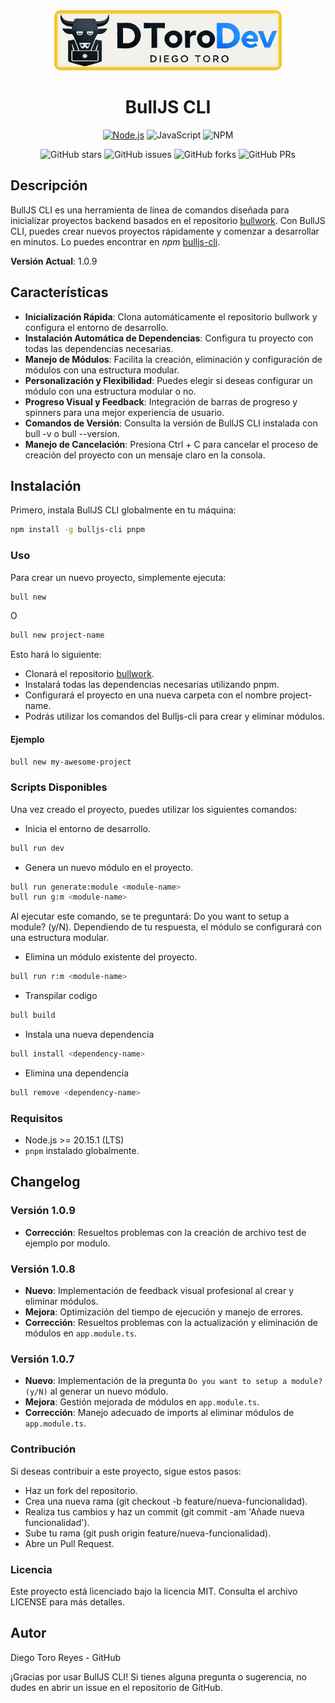 <div align="center">
  <a href="https://dtoro-dev-portfolio.netlify.app/">
    <img src="https://raw.githubusercontent.com/dtoro-dev/minimalist-portfolio/master/src/assets/logo-2.2.webp" height="90px" width="auto" style="background-color: #f2f1eb; border-radius: 10px; border: 3px solid #e8c538" />
  </a> 


  # BullJS CLI

  [![Node.js](https://img.shields.io/badge/Node.js-%2343853D.svg?style=for-the-badge&logo=node.js&logoColor=white)](https://nodejs.org/)
  ![JavaScript](https://img.shields.io/badge/javascript-%23323330.svg?style=for-the-badge&logo=javascript&logoColor=%23F7DF1E)
  ![NPM](https://img.shields.io/badge/NPM-%23CB3837.svg?style=for-the-badge&logo=npm&logoColor=white)

  ![GitHub stars](https://img.shields.io/github/stars/dtoro-dev/bulljs-cli)
  ![GitHub issues](https://img.shields.io/github/issues/dtoro-dev/bulljs-cli)
  ![GitHub forks](https://img.shields.io/github/forks/dtoro-dev/bulljs-cli)
  ![GitHub PRs](https://img.shields.io/github/issues-pr/dtoro-dev/bulljs-cli)
</div>

## Descripción

BullJS CLI es una herramienta de línea de comandos diseñada para inicializar proyectos backend basados en el repositorio [bullwork](https://github.com/dtoro-dev/bullwork). Con BullJS CLI, puedes crear nuevos proyectos rápidamente y comenzar a desarrollar en minutos. Lo puedes encontrar en *npm* [bulljs-cli](https://www.npmjs.com/package/bulljs-cli).

**Versión Actual**: 1.0.9

## Características

- **Inicialización Rápida**: Clona automáticamente el repositorio bullwork y configura el entorno de desarrollo.
- **Instalación Automática de Dependencias**: Configura tu proyecto con todas las dependencias necesarias.
- **Manejo de Módulos**: Facilita la creación, eliminación y configuración de módulos con una estructura modular.
- **Personalización y Flexibilidad**: Puedes elegir si deseas configurar un módulo con una estructura modular o no.
- **Progreso Visual y Feedback**: Integración de barras de progreso y spinners para una mejor experiencia de usuario.
- **Comandos de Versión**: Consulta la versión de BullJS CLI instalada con bull -v o bull --version.
- **Manejo de Cancelación**: Presiona Ctrl + C para cancelar el proceso de creación del proyecto con un mensaje claro en la consola.

## Instalación

Primero, instala BullJS CLI globalmente en tu máquina:

```bash
npm install -g bulljs-cli pnpm
```

### Uso
Para crear un nuevo proyecto, simplemente ejecuta:

```bash
bull new
```
O
```bash
bull new project-name
```

Esto hará lo siguiente:

- Clonará el repositorio [bullwork](https://github.com/dtoro-dev/bullwork).
- Instalará todas las dependencias necesarias utilizando pnpm.
- Configurará el proyecto en una nueva carpeta con el nombre project-name.
- Podrás utilizar los comandos del Bulljs-cli para crear y eliminar módulos.

#### Ejemplo
```bash
bull new my-awesome-project
```

### Scripts Disponibles
Una vez creado el proyecto, puedes utilizar los siguientes comandos:

 - Inicia el entorno de desarrollo.
```bash
bull run dev
```

 - Genera un nuevo módulo en el proyecto.
```bash
bull run generate:module <module-name>
bull run g:m <module-name>
```
Al ejecutar este comando, se te preguntará: Do you want to setup a module? (y/N). Dependiendo de tu respuesta, el módulo se configurará con una estructura modular.

 - Elimina un módulo existente del proyecto.
```bash
bull run r:m <module-name>
```

 - Transpilar codigo
```bash
bull build
```

 - Instala una nueva dependencia
```bash
bull install <dependency-name>
```

 - Elimina una dependencia
```bash
bull remove <dependency-name>
```

### Requisitos
- Node.js >= 20.15.1 (LTS)
- `pnpm` instalado globalmente.

## Changelog

### Versión 1.0.9
- **Corrección**: Resueltos problemas con la creación de archivo test de ejemplo por modulo.

### Versión 1.0.8
- **Nuevo**: Implementación de feedback visual profesional al crear y eliminar módulos.
- **Mejora**: Optimización del tiempo de ejecución y manejo de errores.
- **Corrección**: Resueltos problemas con la actualización y eliminación de módulos en `app.module.ts`.

### Versión 1.0.7
- **Nuevo**: Implementación de la pregunta `Do you want to setup a module? (y/N)` al generar un nuevo módulo.
- **Mejora**: Gestión mejorada de módulos en `app.module.ts`.
- **Corrección**: Manejo adecuado de imports al eliminar módulos de `app.module.ts`.

### Contribución
Si deseas contribuir a este proyecto, sigue estos pasos:

 - Haz un fork del repositorio.
 - Crea una nueva rama (git checkout -b feature/nueva-funcionalidad).
 - Realiza tus cambios y haz un commit (git commit -am 'Añade nueva funcionalidad').
 - Sube tu rama (git push origin feature/nueva-funcionalidad).
 - Abre un Pull Request.

### Licencia
Este proyecto está licenciado bajo la licencia MIT. Consulta el archivo LICENSE para más detalles.

## Autor
Diego Toro Reyes - GitHub

¡Gracias por usar BullJS CLI! Si tienes alguna pregunta o sugerencia, no dudes en abrir un issue en el repositorio de GitHub.